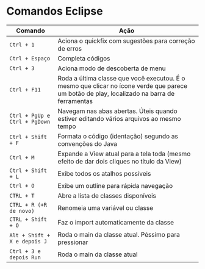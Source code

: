 # Comandos Eclipse

|Comando|Ação|
|---|---|
|`Ctrl + 1`|Aciona o quickfix com sugestões para correção de erros|
|`Ctrl + Espaço`|Completa códigos|
|`Ctrl + 3`|Aciona modo de descoberta de menu|
|`Ctrl + F11`|Roda a última classe que você executou. É o mesmo que clicar no ícone verde que parece um botão de play, localizado na barra de ferramentas|
|`Ctrl + PgUp e Ctrl + PgDown`|Navegam nas abas abertas. Úteis quando estiver editando vários arquivos ao mesmo tempo|
|`Ctrl + Shift + F`|Formata o código (identação) segundo as convenções do Java|
|`Ctrl + M`|Expande a View atual para a tela toda (mesmo efeito de dar dois cliques no título da View)|
|`Ctrl + Shift + L`|Exibe todos os atalhos possíveis|
|`Ctrl + O`|Exibe um outline para rápida navegação|
|`CTRL + T`|Abre a lista de classes disponíveis|
|`CTRL + R (+R de novo)`|Renomeia uma variável ou classe|
|`CTRL + Shift + O`|Faz o import automaticamente da classe|
|`Alt + Shift + X e depois J`|Roda o main da classe atual. Péssimo para pressionar|
|`Ctrl + 3 e depois Run`| Roda o main da classe atual|
